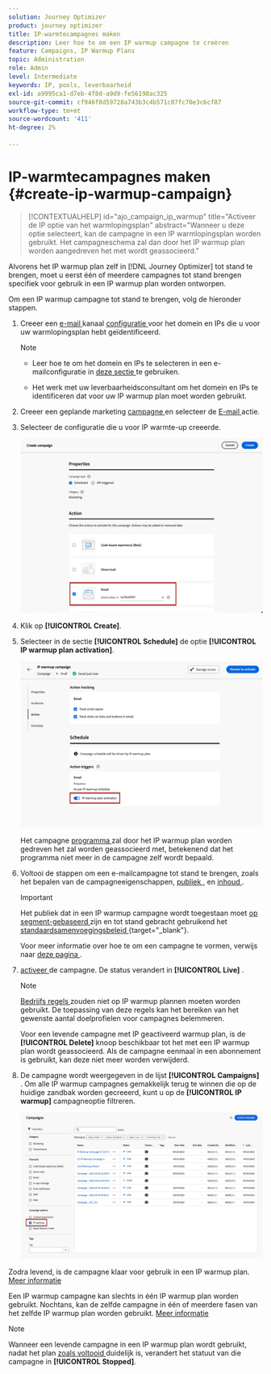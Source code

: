 ```yaml
---
solution: Journey Optimizer
product: journey optimizer
title: IP-warmtecampagnes maken
description: Leer hoe te om een IP warmup campagne te creëren
feature: Campaigns, IP Warmup Plans
topic: Administration
role: Admin
level: Intermediate
keywords: IP, pools, leverbaarheid
exl-id: a9995ca1-d7eb-4f8d-a9d9-fe56198ac325
source-git-commit: cf946f8d59728a743b3c4b571c07fc70e3c6cf87
workflow-type: tm+mt
source-wordcount: '411'
ht-degree: 2%

---
```


# IP-warmtecampagnes maken {#create-ip-warmup-campaign}

>[!CONTEXTUALHELP]
>id="ajo_campaign_ip_warmup"
>title="Activeer de IP optie van het warmlopingsplan"
>abstract="Wanneer u deze optie selecteert, kan de campagne in een IP warmlopingsplan worden gebruikt. Het campagneschema zal dan door het IP warmup plan worden aangedreven het met wordt geassocieerd."

Alvorens het IP warmup plan zelf in [!DNL Journey Optimizer] tot stand te brengen, moet u eerst één of meerdere campagnes tot stand brengen specifiek voor gebruik in een IP warmup plan <!--through a dedicated option--> worden ontworpen.

Om een IP warmup campagne tot stand te brengen, volg de hieronder stappen.

1. Creeer een [ e-mail ](../email/email-settings.md) kanaal [ configuratie ](channel-surfaces.md) voor het domein en IPs die u voor uw warmlopingsplan hebt geïdentificeerd.

   >[!NOTE]
   >
   >* Leer hoe te om het domein en IPs te selecteren in een e-mailconfiguratie in [ deze sectie ](../email/email-settings.md#subdomains-and-ip-pools) te gebruiken.
   >
   >* Het werk met uw leverbaarheidsconsultant om het domein en IPs te identificeren dat voor uw IP warmup plan moet worden gebruikt.<!--TBC-->

1. Creeer een geplande marketing [ campagne ](../campaigns/create-campaign.md) en selecteer de [ E-mail ](../email/create-email.md#create-email-journey-campaign) actie.

   <!--Select the Marketing category. The IP warmup plan activation option is only available for  marketing-type campaigns.-->

1. Selecteer de configuratie die u voor IP warmte-up creeerde.

   ![](assets/ip-warmup-campaign-surface.png)

   <!--You must use the same configuration as the one that will be used for the asociated IP warmup plan. [Learn how to create an IP warmup plan](#create-ip-warmup-plan)-->

1. Klik op **[!UICONTROL Create]**.

1. Selecteer in de sectie **[!UICONTROL Schedule]** de optie **[!UICONTROL IP warmup plan activation]**.

   ![](assets/ip-warmup-campaign-plan-activation.png)

   Het campagne [ programma ](../campaigns/create-campaign.md#schedule) zal door het IP warmup plan worden gedreven het zal worden geassocieerd met, betekenend dat het programma niet meer in de campagne zelf wordt bepaald.

1. Voltooi de stappen om een e-mailcampagne tot stand te brengen, zoals het bepalen van de campagneeigenschappen, [ publiek ](../audience/about-audiences.md)<!--best practices for IP warmup in terms of audience?-->, en [ inhoud ](../email/get-started-email-design.md#key-steps).

   >[!IMPORTANT]
   >
   >Het publiek dat in een IP warmup campagne wordt toegestaan moet [ op segment-gebaseerd ](../audience/creating-a-segment-definition.md) zijn en tot stand gebracht gebruikend het [ standaardsamenvoegingsbeleid ](https://experienceleague.adobe.com/en/docs/experience-platform/profile/merge-policies/overview#default-merge-policy) {target="_blank"}.

   Voor meer informatie over hoe te om een campagne te vormen, verwijs naar [ deze pagina ](../campaigns/get-started-with-campaigns.md).

1. [ activeer ](../campaigns/review-activate-campaign.md) de campagne. De status verandert in **[!UICONTROL Live]** .

   >[!NOTE]
   >
   >[ Bedrijfs regels ](rule-sets.md#apply-frequency-rule) zouden niet op IP warmup plannen moeten worden gebruikt. De toepassing van deze regels kan het bereiken van het gewenste aantal doelprofielen voor campagnes belemmeren.

   Voor een levende campagne met IP geactiveerd warmup plan, is de **[!UICONTROL Delete]** knoop beschikbaar tot het met een IP warmup plan wordt geassocieerd. Als de campagne eenmaal in een abonnement is gebruikt, kan deze niet meer worden verwijderd.

1. De campagne wordt weergegeven in de lijst **[!UICONTROL Campaigns]** . Om alle IP warmup campagnes gemakkelijk terug te winnen die op de huidige zandbak worden gecreeerd, kunt u op de **[!UICONTROL IP warmup]** campagneoptie filtreren.

   ![](assets/ip-warmup-campaign-filter.png)

Zodra levend, is de campagne klaar voor gebruik in een IP warmup plan. [Meer informatie](ip-warmup-plan.md)

Een IP warmup campagne kan slechts in één IP warmup plan worden gebruikt. Nochtans, kan de zelfde campagne in één of meerdere fasen van het zelfde IP warmup plan worden gebruikt. [Meer informatie](ip-warmup-plan.md#define-phases)

>[!NOTE]
>
>Wanneer een levende campagne in een IP warmup plan wordt gebruikt, nadat het plan [ zoals voltooid ](ip-warmup-execution.md#mark-as-completed) duidelijk is, verandert het statuut van die campagne in **[!UICONTROL Stopped]**.

